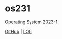 # os231
Operating System 2023-1

[GitHub](https://github.com/PatrickAlexander10/os231) | [LOG](TXT/mylog.txt)

